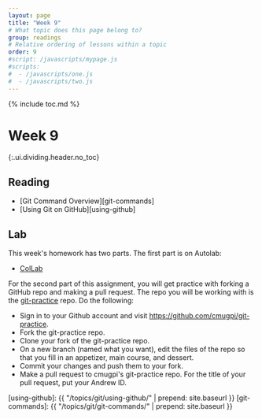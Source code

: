 ```yaml
---
layout: page
title: "Week 9"
# What topic does this page belong to?
group: readings
# Relative ordering of lessons within a topic
order: 9
#script: /javascripts/mypage.js
#scripts:
#  - /javascripts/one.js
#  - /javascripts/two.js
---
```



{% include toc.md %}

# Week 9
{:.ui.dividing.header.no_toc}

## Reading

- [Git Command Overview][git-commands]
- [Using Git on GitHub][using-github]

## Lab

This week's homework has two parts. The first part is on Autolab:

- [ColLab](https://autolab.andrew.cmu.edu/courses/07131-f18/assessments/collab)

For the second part of this assignment, you will get practice with forking a
GitHub repo and making a pull request. The repo you will be working with is the
[git-practice] repo. Do the following:

- Sign in to your Github account and visit
  <https://github.com/cmugpi/git-practice>.
- Fork the git-practice repo.
- Clone your fork of the git-practice repo.
- On a new branch (named what you want), edit the files of the repo so that you
  fill in an appetizer, main course, and dessert.
- Commit your changes and push them to your fork.
- Make a pull request to cmugpi's git-practice repo. For the title of your pull
  request, put your Andrew ID.

[git-practice]: https://github.com/cmugpi/git-practice
[using-github]: {{ "/topics/git/using-github/"    | prepend: site.baseurl }}
[git-commands]: {{ "/topics/git/git-commands/"    | prepend: site.baseurl }}

